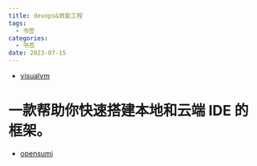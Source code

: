 ```yaml
---
title: devops&效能工程
tags:
  - 书签 
categories:
  - 书签 
date: 2023-07-15
---
```


- [visualvm](https://github.com/oracle/visualvm)

# 一款帮助你快速搭建本地和云端 IDE 的框架。
- [opensumi](https://opensumi.com/zh)